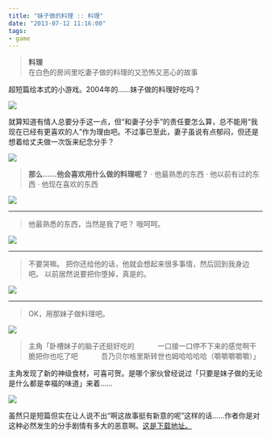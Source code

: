 ```yaml
---
title: "妹子做的料理 :: 料理"
date: "2013-07-12 11:16:00"
tags:
- game
---
```

> **料理**  
> 在白色的房间里吃妻子做的料理的又恐怖又恶心的故事

超短篇绘本式的小游戏。2004年的……妹子做的料理好吃吗？

![](/assets/0016-01.png)

就算知道有情人总要分手这一点，但“和妻子分手”的责任要怎么算，总不能用“我现在已经有更喜欢的人”作为理由吧。不过事已至此，妻子虽说有点郁闷，但还是想着给丈夫做一次饭来纪念分手？

![](/assets/0016-02.png)

> **那么……他会喜欢用什么做的料理呢？**
> · 他最熟悉的东西
> · 他以前有过的东西
> · 他现在喜欢的东西

![](/assets/0016-03.png)

- - -

> 他最熟悉的东西，当然是我了吧？
> 哦呵呵。

![](/assets/0016-04.png)

- - -

> 不要哭嘛。
> 把你还给他的话，他就会想起来很多事情，然后回到我身边吧。
> 以前居然说要把你堕掉，真是的。

![](/assets/0016-05.png)

- - -

> OK，用那妹子做料理吧。

![](/assets/0016-06.png)

> 主角「卧槽妹子的脑子还挺好吃的
> 　　　一口接一口停不下来的感觉啊干脆把你也吃了吧
> 　　　吾乃贝尔格里斯转世也姆哈哈哈哈（嚼嚼嚼嚼嚼）」

主角发现了新的神级食材，可喜可贺。是哪个家伙曾经说过「只要是妹子做的无论是什么都是幸福的味道」来着……

![](/assets/0016-07.png)

虽然只是短篇但实在让人说不出“啊这故事挺有新意的呢”这样的话……作者你是对这种必然发生的分手剧情有多大的恶意啊。[这是下载地址。](http://www.freem.ne.jp/win/game/)